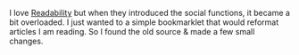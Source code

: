 I love [Readability](http://readability.com/) but when they introduced the social functions, it became a bit overloaded. I just wanted to a simple bookmarklet that would reformat articles I am reading. So I found the old source & made a few small changes.

